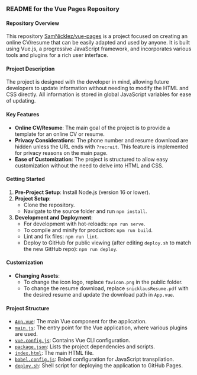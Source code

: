 ### README for the Vue Pages Repository

#### Repository Overview
This repository [SamNicklez/vue-pages](https://github.com/SamNicklez/vue-pages) is a project focused on creating an online CV/resume that can be easily adapted and used by anyone. It is built using Vue.js, a progressive JavaScript framework, and incorporates various tools and plugins for a rich user interface.

#### Project Description
The project is designed with the developer in mind, allowing future developers to update information without needing to modify the HTML and CSS directly. All information is stored in global JavaScript variables for ease of updating.

#### Key Features
- **Online CV/Resume**: The main goal of the project is to provide a template for an online CV or resume.
- **Privacy Considerations**: The phone number and resume download are hidden unless the URL ends with `?recruit`. This feature is implemented for privacy reasons on the main page.
- **Ease of Customization**: The project is structured to allow easy customization without the need to delve into HTML and CSS.

#### Getting Started
1. **Pre-Project Setup**: Install Node.js (version 16 or lower).
2. **Project Setup**: 
   - Clone the repository.
   - Navigate to the source folder and run `npm install`.
3. **Development and Deployment**:
   - For development with hot-reloads: `npm run serve`.
   - To compile and minify for production: `npm run build`.
   - Lint and fix files: `npm run lint`.
   - Deploy to GitHub for public viewing (after editing `deploy.sh` to match the new GitHub repo): `npm run deploy`.

#### Customization
- **Changing Assets**: 
  - To change the icon logo, replace `favicon.png` in the public folder.
  - To change the resume download, replace `snicklausResume.pdf` with the desired resume and update the download path in `App.vue`.

#### Project Structure
- [`App.vue`](https://github.com/SamNicklez/vue-pages/blob/main/src/App.vue): The main Vue component for the application.
- [`main.js`](https://github.com/SamNicklez/vue-pages/blob/main/src/main.js): The entry point for the Vue application, where various plugins are used.
- [`vue.config.js`](https://github.com/SamNicklez/vue-pages/blob/main/vue.config.js): Contains Vue CLI configuration.
- [`package.json`](https://github.com/SamNicklez/vue-pages/blob/main/package.json): Lists the project dependencies and scripts.
- [`index.html`](https://github.com/SamNicklez/vue-pages/blob/main/public/index.html): The main HTML file.
- [`babel.config.js`](https://github.com/SamNicklez/vue-pages/blob/main/babel.config.js): Babel configuration for JavaScript transpilation.
- [`deploy.sh`](https://github.com/SamNicklez/vue-pages/blob/main/deploy.sh): Shell script for deploying the application to GitHub Pages.
